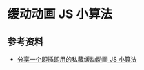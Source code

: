 # 缓动动画 JS 小算法

## 参考资料

-   [分享一个即插即用的私藏缓动动画 JS 小算法](https://www.zhangxinxu.com/wordpress/2017/01/share-a-animation-algorithm-js/)

